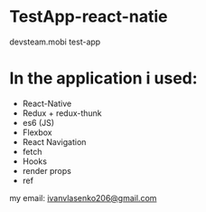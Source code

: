 # TestApp-react-natie
devsteam.mobi test-app



# In the application i used:
* React-Native
* Redux + redux-thunk
* es6 (JS)
* Flexbox
* React Navigation 
* fetch 
* Hooks
* render props
* ref

my email: ivanvlasenko206@gmail.com 
